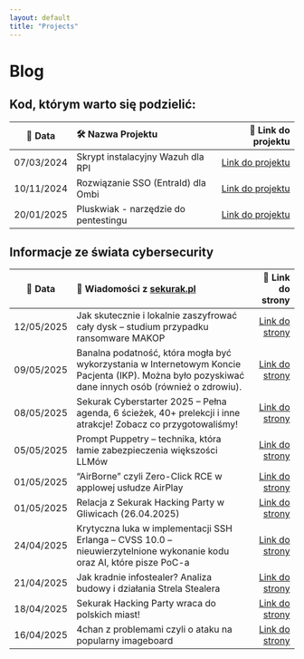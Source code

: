 ```yaml
---
layout: default
title: "Projects"
---
```

# Blog

## Kod, którym warto się podzielić:

| 📅 Data | 🛠️ Nazwa Projektu| 🔗 Link do projektu |
|:---------:|:------------------|-----------------:|
| 07/03/2024 | Skrypt instalacyjny Wazuh dla RPI | [Link do projektu](https://github.com/dadmins1984/Wazuh_for_RPI) |
| 10/11/2024 | Rozwiązanie SSO (EntraId) dla Ombi | [Link do projektu](https://github.com/dadmins1984/Ombi-Azure_SSO_Proxy) |
| 20/01/2025 | Pluskwiak - narzędzie do pentestingu | [Link do projektu](https://github.com/dadmins1984/Pluskwiak-pentesting-tool) |

## Informacje ze świata cybersecurity

| 📅 Data | 📌 Wiadomości z [sekurak.pl](https://sekurak.pl/) | 🔗 Link do strony |
|:---------:|:------------------|-------------------:|
| 12/05/2025 | Jak skutecznie i lokalnie zaszyfrować cały dysk – studium przypadku ransomware MAKOP | [Link do strony](https://sekurak.pl/jak-skutecznie-i-lokalnie-zaszyfrowac-caly-dysk-studium-przypadku-ransomware-makop/) |
| 09/05/2025 | Banalna podatność, która mogła być wykorzystania w Internetowym Koncie Pacjenta (IKP). Można było pozyskiwać dane innych osób (również o zdrowiu). | [Link do strony](https://sekurak.pl/banalna-podatnosc-ktora-mogla-byc-wykorzystania-w-internetowym-koncie-pacjenta-ikp-mozna-bylo-pozyskiwac-dane-innych-osob-rowniez-o-zdrowiu/) |
| 08/05/2025 | Sekurak Cyberstarter 2025 – Pełna agenda, 6 ścieżek, 40+ prelekcji i inne atrakcje! Zobacz co przygotowaliśmy! | [Link do strony](https://sekurak.pl/sekurak-cyberstarter-2025-pelna-agenda-6-sciezek-40-prelekcji-i-inne-atrakcje-zobacz-co-przygotowalismy/) |
| 05/05/2025 | Prompt Puppetry – technika, która łamie zabezpieczenia większości LLMów | [Link do strony](https://sekurak.pl/prompt-puppetry-technika-ktora-lamie-zabezpieczenia-wiekszosci-llmow/) |
| 01/05/2025 | “AirBorne” czyli Zero-Click RCE w applowej usłudze AirPlay | [Link do strony](https://sekurak.pl/airborne-czyli-zero-click-rce-w-applowej-usludze-airplay/) |
| 01/05/2025 | Relacja z Sekurak Hacking Party w Gliwicach (26.04.2025) | [Link do strony](https://sekurak.pl/relacja-z-sekurak-hacking-party-w-gliwicach-26-04-2025/) |
| 24/04/2025 | Krytyczna luka w implementacji SSH Erlanga – CVSS 10.0 – nieuwierzytelnione wykonanie kodu oraz AI, które pisze PoC-a | [Link do strony](https://sekurak.pl/krytyczna-luka-w-implementacji-ssh-erlanga-cvss-10-0-nieuwierzytelnione-wykonanie-kodu-oraz-ai-ktore-pisze-poc-a/) |
| 21/04/2025 | Jak kradnie infostealer? Analiza budowy i działania Strela Stealera | [Link do strony](https://sekurak.pl/jak-kradnie-infostealer-analiza-budowy-i-dzialania-strela-stealera/) |
| 18/04/2025 | Sekurak Hacking Party wraca do polskich miast! | [Link do strony](https://sekurak.pl/sekurak-hacking-party-wraca-do-polskich-miast/) |
| 16/04/2025 | 4chan z problemami czyli o ataku na popularny imageboard | [Link do strony](https://sekurak.pl/4chan-z-problemami-czyli-o-ataku-na-popularny-imageboard/) |
